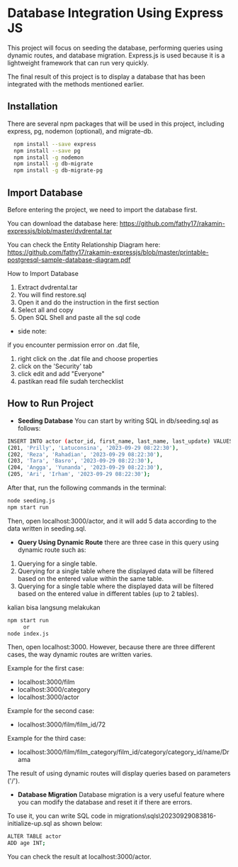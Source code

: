 
# Database Integration Using Express JS

This project will focus on seeding the database, performing queries using dynamic routes, and database migration. Express.js is used because it is a lightweight framework that can run very quickly.

The final result of this project is to display a database that has been integrated with the methods mentioned earlier.



## Installation

There are several npm packages that will be used in this project, including express, pg, nodemon (optional), and migrate-db.

```bash
  npm install --save express
  npm install --save pg
  npm install -g nodemon
  npm install -g db-migrate
  npm install -g db-migrate-pg
```
    
## Import Database
Before entering the project, we need to import the database first.

You can download the database here: https://github.com/fathy17/rakamin-expressjs/blob/master/dvdrental.tar

You can check the Entity Relationship Diagram here: https://github.com/fathy17/rakamin-expressjs/blob/master/printable-postgresql-sample-database-diagram.pdf

How to Import Database
1. Extract dvdrental.tar
2. You will find restore.sql
3. Open it and do the instruction in the first section
4. Select all and copy
5. Open SQL Shell and paste all the sql code

- side note:

if you encounter permission error on .dat file,
1. right click on the .dat file and choose properties
2. click on the 'Security' tab
3. click edit and add "Everyone"
4. pastikan read file sudah terchecklist
    
## How to Run Project

- **Seeding Database**
You can start by writing SQL in db/seeding.sql as follows:
```bash
INSERT INTO actor (actor_id, first_name, last_name, last_update) VALUES
(201, 'Prilly', 'Latuconsina', '2023-09-29 08:22:30'),
(202, 'Reza', 'Rahadian', '2023-09-29 08:22:30'),
(203, 'Tara', 'Basro', '2023-09-29 08:22:30'),
(204, 'Angga', 'Yunanda', '2023-09-29 08:22:30'),
(205, 'Ari', 'Irham', '2023-09-29 08:22:30');
```
After that, run the following commands in the terminal:
```bash
node seeding.js
npm start run
```
Then, open localhost:3000/actor, and it will add 5 data according to the data written in seeding.sql.

- **Query Using Dynamic Route**
there are three case in this query using dynamic route such as:

1. Querying for a single table.
2. Querying for a single table where the displayed data will be filtered based on the entered value within the same table.
3. Querying for a single table where the displayed data will be filtered based on the entered value in different tables (up to 2 tables).

kalian bisa langsung melakukan
```bash
npm start run
     or
node index.js
```
Then, open localhost:3000. However, because there are three different cases, the way dynamic routes are written varies.

Example for the first case:
- localhost:3000/film
- localhost:3000/category
- localhost:3000/actor

Example for the second case:
- localhost:3000/film/film_id/72

Example for the third case:
- localhost:3000/film/film_category/film_id/category/category_id/name/Drama

The result of using dynamic routes will display queries based on parameters ('/').

- **Database Migration**
Database migration is a very useful feature where you can modify the database and reset it if there are errors.

To use it, you can write SQL code in migrations\sqls\20230929083816-initialize-up.sql as shown below:

```bash
ALTER TABLE actor
ADD age INT;
```

You can check the result at localhost:3000/actor.
